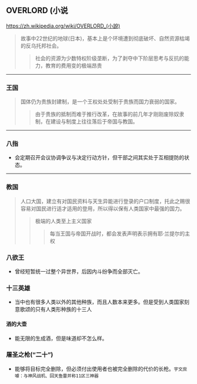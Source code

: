 ## OVERLORD (小说
https://zh.wikipedia.org/wiki/OVERLORD_(小說)
>故事中22世纪的地球(日本)，基本上是个环境遭到彻底破坏、自然资源枯竭的反乌托邦社会。
>>社会的资源为少数特权阶级垄断，为了剥夺中下阶层思考与反抗的能力，教育的费用变的极端昂贵
---
### 王国
>国体仍为贵族封建制，是一个王权处处受制于贵族而国力衰弱的国家。
>>由于贵族的抵制而难于推行改革，在故事的前几年才刚刚废除奴隶制，在建设与制度上往往落后于帝国与教国。
---
### 八指
- 会定期召开会议协调争议与决定行动方针，但干部之间其实处于互相提防的状态。
---
### 教国
>人口大国，建立有对国民资料与天生异能进行登录的户口制度，托此之赐很容易对国民进行适才适用的登用，所以得以保有人类国家中最强的国力。
>>极端的人类至上主义国家
>>>每当王国与帝国开战时，都会发表声明表示拥有耶·兰提尔的主权
### 八欲王
- 曾经短暂统一过整个异世界，后因内斗纷争而全部灭亡。
### 十三英雄
- 当中也有很多人类以外的其他种族，而且人数本来更多。但是受到人类国家刻意歌颂的只有人类形种族的十三人
#### 酒的大壶
- 能无限的生成酒，但是味道却不怎么样。
### 屠圣之枪(“二十”)
- 能够将目标完全删除，但必须付出使用者也被完全删除的代价的长枪。`宇文庶噱：与神风战机、回天鱼雷并称11区三神器`